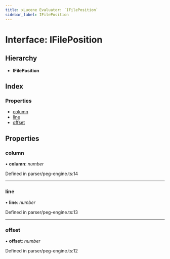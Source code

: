 ```yaml
---
title: xLucene Evaluator: `IFilePosition`
sidebar_label: IFilePosition
---
```


# Interface: IFilePosition

## Hierarchy

* **IFilePosition**

## Index

### Properties

* [column](ifileposition.md#column)
* [line](ifileposition.md#line)
* [offset](ifileposition.md#offset)

## Properties

###  column

• **column**: *number*

Defined in parser/peg-engine.ts:14

___

###  line

• **line**: *number*

Defined in parser/peg-engine.ts:13

___

###  offset

• **offset**: *number*

Defined in parser/peg-engine.ts:12

